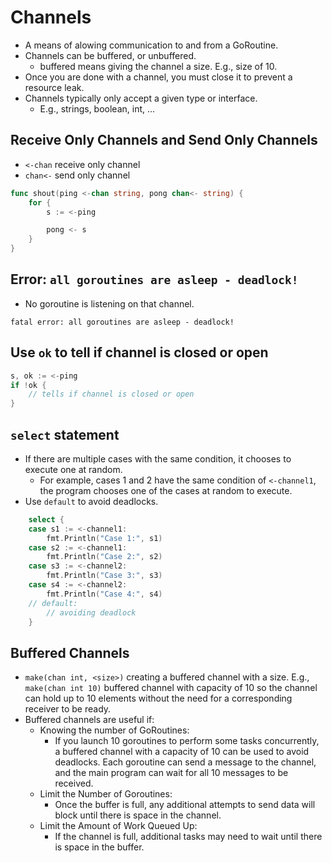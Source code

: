 # Channels

- A means of alowing communication to and from a GoRoutine.
- Channels can be buffered, or unbuffered.
    - buffered means giving the channel a size. E.g., size of 10.
- Once you are done with a channel, you must close it to prevent a resource leak.
- Channels typically only accept a given type or interface.
    - E.g., strings, boolean, int, ...

## Receive Only Channels and Send Only Channels

- `<-chan` receive only channel
- `chan<-` send only channel

```go
func shout(ping <-chan string, pong chan<- string) {
	for {
		s := <-ping

		pong <- s
	}
}
```

## Error: `all goroutines are asleep - deadlock!`

- No goroutine is listening on that channel.

```
fatal error: all goroutines are asleep - deadlock!
```

## Use `ok` to tell if channel is closed or open

```go
s, ok := <-ping
if !ok {
	// tells if channel is closed or open
}
```

## `select` statement

- If there are multiple cases with the same condition, it chooses to execute one at random.
  - For example, cases 1 and 2 have the same condition of `<-channel1`, the program chooses one of the cases at random to execute.
- Use `default` to avoid deadlocks.

```go
    select {
    case s1 := <-channel1:
        fmt.Println("Case 1:", s1)
    case s2 := <-channel1:
        fmt.Println("Case 2:", s2)
    case s3 := <-channel2:
        fmt.Println("Case 3:", s3)
    case s4 := <-channel2:
        fmt.Println("Case 4:", s4)
    // default:
        // avoiding deadlock
    }
```

## Buffered Channels

- `make(chan int, <size>)` creating a buffered channel with a size. E.g., `make(chan int 10)` buffered channel with capacity of 10 so the channel can hold up to 10 elements without the need for a corresponding receiver to be ready.
- Buffered channels are useful if:
    - Knowing the number of GoRoutines:
        - If you launch 10 goroutines to perform some tasks concurrently, a buffered channel with a capacity of 10 can be used to avoid deadlocks. Each goroutine can send a message to the channel, and the main program can wait for all 10 messages to be received.
    - Limit the Number of Goroutines:
        - Once the buffer is full, any additional attempts to send data will block until there is space in the channel.
    - Limit the Amount of Work Queued Up:
        - If the channel is full, additional tasks may need to wait until there is space in the buffer.